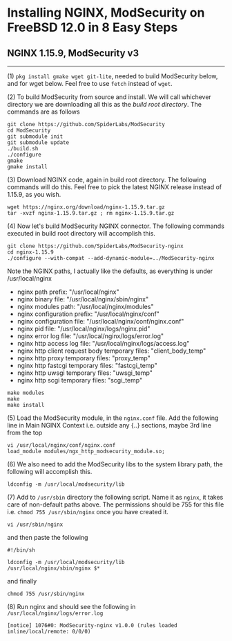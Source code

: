# Installing NGINX, ModSecurity on FreeBSD 12.0 in 8 Easy Steps
## NGINX 1.15.9, ModSecurity v3

---

(1) `pkg install gmake wget git-lite`, needed to build ModSecurity below, and for wget below. Feel free to use `fetch` instead of `wget`.

(2) To build ModSecurity from source and install. We will call whichever directory we are downloading all this as the _build root directory_. The commands are as follows
~~~~
git clone https://github.com/SpiderLabs/ModSecurity
cd ModSecurity
git submodule init
git submodule update
./build.sh
./configure
gmake
gmake install
~~~~

(3) Download NGINX code, again in build root directory. The following commands will do this. Feel free to pick the latest NGINX release instead of 1.15.9, as you wish.
~~~~
wget https://nginx.org/download/nginx-1.15.9.tar.gz
tar -xvzf nginx-1.15.9.tar.gz ; rm nginx-1.15.9.tar.gz
~~~~

(4) Now let's build ModSecurity NGINX connector. The following commands executed in build root directory will accomplish this.
~~~~
git clone https://github.com/SpiderLabs/ModSecurity-nginx
cd nginx-1.15.9
./configure --with-compat --add-dynamic-module=../ModSecurity-nginx
~~~~~

Note the NGINX paths, I actually like the defaults, as everything is under /usr/local/nginx
* nginx path prefix: "/usr/local/nginx"
* nginx binary file: "/usr/local/nginx/sbin/nginx"
* nginx modules path: "/usr/local/nginx/modules"
* nginx configuration prefix: "/usr/local/nginx/conf"
* nginx configuration file: "/usr/local/nginx/conf/nginx.conf"
* nginx pid file: "/usr/local/nginx/logs/nginx.pid"
* nginx error log file: "/usr/local/nginx/logs/error.log"
* nginx http access log file: "/usr/local/nginx/logs/access.log"
* nginx http client request body temporary files: "client_body_temp"
* nginx http proxy temporary files: "proxy_temp"
* nginx http fastcgi temporary files: "fastcgi_temp"
* nginx http uwsgi temporary files: "uwsgi_temp"
* nginx http scgi temporary files: "scgi_temp"

~~~~
make modules
make 
make install
~~~~

(5) Load the ModSecurity module, in the `nginx.conf` file. Add the following line in Main NGINX Context i.e. outside any {..} 
sections, maybe 3rd line from the top

~~~~
vi /usr/local/nginx/conf/nginx.conf
load_module modules/ngx_http_modsecurity_module.so;
~~~~

(6) We also need to add the ModSecurity libs to the system library path, the following will accomplish this.

~~~~
ldconfig -m /usr/local/modsecurity/lib
~~~~

(7) Add to `/usr/sbin` directory the following script. Name it as `nginx`, it takes care of non-default paths above. The permissions should be 755 for this file i.e. `chmod 755 /usr/sbin/nginx` once you have created it.
~~~~
vi /usr/sbin/nginx
~~~~
and then paste the following
~~~~
#!/bin/sh

ldconfig -m /usr/local/modsecurity/lib
/usr/local/nginx/sbin/nginx $*
~~~~
and finally 
~~~~
chmod 755 /usr/sbin/nginx
~~~~

(8) Run nginx and should see the following in `/usr/local/nginx/logs/error.log`
~~~~
[notice] 1076#0: ModSecurity-nginx v1.0.0 (rules loaded inline/local/remote: 0/0/0)
~~~~
